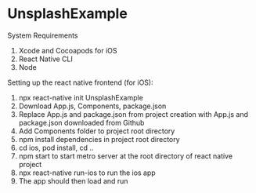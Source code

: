 # UnsplashExample

System Requirements

1. Xcode and Cocoapods for iOS
2. React Native CLI
3. Node

Setting up the react native frontend (for iOS):

1. npx react-native init UnsplashExample
2. Download App.js, Components, package.json
3. Replace App.js and package.json from project creation with App.js and package.json downloaded from Github
4. Add Components folder to project root directory
5. npm install dependencies in project root directory
6. cd ios, pod install, cd ..
7. npm start to start metro server at the root directory of react native project
8. npx react-native run-ios to run the ios app
9. The app should then load and run

